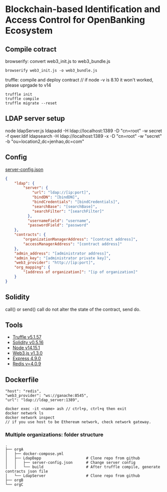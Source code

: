 # Blockchain-based Identification and Access Control for OpenBanking Ecosystem

## Compile cotract

browserify: convert web3_init.js to web3_bundle.js
```
browserify web3_init.js -o web3_bundle.js
```
truffle: compile and deploy contract // if node -v is 8.10 it won't worked, please uprgade to v14

```
truffle init
truffle compile
truffle migrate --reset
```

## LDAP server setup

node ldapServer.js
ldapadd -H ldap://localhost:1389 -D "cn=root" -w secret -f qwer.ldif
ldapsearch -H ldap://localhost:1389 -x -D "cn=root" -w "secret" -b "ou=location2,dc=jenhao,dc=com"

## Config
[server-config.json](https://github.com/jenhao-thesis/LdapDapp/blob/main/server-config-example.json)
```json
{
    "ldap": {
        "server": {
            "url": "ldap://[ip:port]",
            "bindDN": "[bindDN]",
            "bindCredentials": "[bindCredentials]",
            "searchBase": "[searchBase]",
            "searchFilter": "[searchFilter]"
          },
          "usernameField": "username",
          "passwordField": "password"
    },
    "contracts": {
        "organizationManagerAddress": "[contract address]",
        "accessManagerAddress": "[contract address]"
    },
    "admin_address": "[administrator address]",
    "admin_key": "[administrator private key]",
    "web3_provider": "http://[ip:port]",
    "org_mapping": {
        "[address of organization]": "[ip of organization]"
    }
}
```

## Solidity

call() or send()
call do not alter the state of the contract, send do.

## Tools

* [Truffle v5.1.57](https://www.trufflesuite.com/docs/truffle/testing/writing-tests-in-solidity)
* [Solidity v0.5.16](https://docs.soliditylang.org/en/v0.5.16/genindex.html)
* [Node v14.15.1](https://nodejs.org/en/)
* [Web3.js v1.3.0](https://github.com/ChainSafe/web3.js?source=post_page-----70de1c0c035c----------------------)
* [Express 4.9.0](https://www.npmjs.com/package/express/v/4.9.0)
* [Redis v=4.0.9](https://www.1ju.org/redis/redis-quick-guide)

## Dockerfile
```
"host": "redis",
"web3_provider": "ws://ganache:8545",
"url": "ldap://ldap_server:1389",
```
```
docker exec -it <name> ash // ctrl+p, ctrl+q then exit
docker network ls
docker network inspect
// if you use host to be Ethereum network, check network gateway.
```
### Multiple organizations: folder structure
    .
    ├── orgA
    │   ├── docker-compose.yml
    │   ├── LdapDapp                    # Clone repo from github
    │   │   ├── server-config.json      # Change server config
    │   │   └── build                   # After truffle compile, generate contracts json file
    │   └── LdapServer                  # Clone repo from github
    ├── orgB
    └── orgC